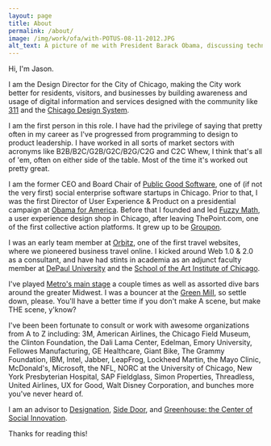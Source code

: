```yaml
---
layout: page
title: About
permalink: /about/
image: /img/work/ofa/with-POTUS-08-11-2012.JPG
alt_text: A picture of me with President Barack Obama, discussing technology products for the Obama for America 2012 campaign.
---
```

Hi, I'm Jason.

I am the Design Director for the City of Chicago, making the City work better for residents, visitors, and businesses by building awareness and usage of digital information and services designed with the community like [311](https://311.chicago.gov/) and the [Chicago Design System](https://chicagodesignsystem.org/).

I am the first person in this role. I have had the privilege of saying that pretty often in my career as I've progressed from programming to design to product leadership. I have worked in all sorts of market sectors with acronyms like B2B/B2C/G2B/G2C/B2G/C2G and C2C Whew, I think that's all of 'em, often on either side of the table. Most of the time it's worked out pretty great.

I am the former CEO and Board Chair of [Public Good Software](https://publicgood.com/), one of (if not the very first) social enterprise software startups in Chicago. Prior to that, I was the first Director of User Experience & Product on a presidential campaign at [Obama for America](https://barackobama.com/). Before that I founded and led [Fuzzy Math](https://fuzzymath.com), a user experience design shop in Chicago, after leaving ThePoint.com, one of the first collective action platforms. It grew up to be [Groupon](https://groupon.com).

I was an early team member at [Orbitz](https://www.orbitz.com), one of the first travel websites, where we pioneered business travel online. I kicked around Web 1.0 & 2.0 as a consultant, and have had stints in academia as an adjunct faculty member at [DePaul University](http://cdm.depaul.edu) and the [School of the Art Institute of Chicago](http://www.saic.edu/t4/front/).

I've played [Metro's main stage](https://metrochicago.com) a couple times as well as assorted dive bars around the greater Midwest. I was a bouncer at the [Green Mill](http://greenmilljazz.com), so settle down, please. You'll have a better time if you don't make A scene, but make THE scene, y'know?

I've been been fortunate to consult or work with awesome organizations from A to Z including: 3M, American Airlines, the Chicago Field Museum, the Clinton Foundation, the Dali Lama Center, Edelman, Emory University, Fellowes Manufacturing, GE Healthcare, Giant Bike, The Grammy Foundation, IBM, Intel, Jabber, LeapFrog, Lockheed Martin, the Mayo Clinic, McDonald's, Microsoft, the NFL, NORC at the University of Chicago, New York Presbyterian Hospital, SAP Fieldglass, Simon Properties, Threadless, United Airlines, UX for Good, Walt Disney Corporation, and bunches more you've never heard of.

I am an advisor to [Designation](https://designation.io/), [Side Door](https://www.sidedooraccess.com), and [Greenhouse: the Center of Social Innovation](https://www.ghouseinnovation.com).

Thanks for reading this!